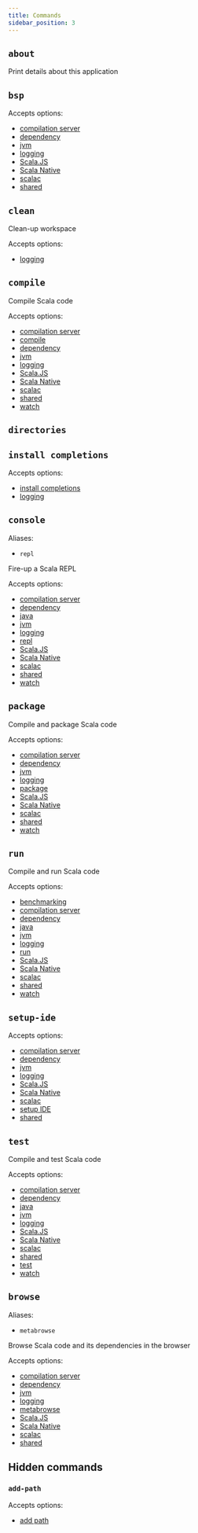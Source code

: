 ```yaml
---
title: Commands
sidebar_position: 3
---
```


## `about`

Print details about this application

## `bsp`

Accepts options:
- [compilation server](./cli-options.md#compilation-server-options)
- [dependency](./cli-options.md#dependency-options)
- [jvm](./cli-options.md#jvm-options)
- [logging](./cli-options.md#logging-options)
- [Scala.JS](./cli-options.md#scalajs-options)
- [Scala Native](./cli-options.md#scala-native-options)
- [scalac](./cli-options.md#scalac-options)
- [shared](./cli-options.md#shared-options)

## `clean`

Clean-up workspace

Accepts options:
- [logging](./cli-options.md#logging-options)

## `compile`

Compile Scala code

Accepts options:
- [compilation server](./cli-options.md#compilation-server-options)
- [compile](./cli-options.md#compile-options)
- [dependency](./cli-options.md#dependency-options)
- [jvm](./cli-options.md#jvm-options)
- [logging](./cli-options.md#logging-options)
- [Scala.JS](./cli-options.md#scalajs-options)
- [Scala Native](./cli-options.md#scala-native-options)
- [scalac](./cli-options.md#scalac-options)
- [shared](./cli-options.md#shared-options)
- [watch](./cli-options.md#watch-options)

## `directories`

## `install completions`

Accepts options:
- [install completions](./cli-options.md#install-completions-options)
- [logging](./cli-options.md#logging-options)

## `console`

Aliases:
- `repl`

Fire-up a Scala REPL

Accepts options:
- [compilation server](./cli-options.md#compilation-server-options)
- [dependency](./cli-options.md#dependency-options)
- [java](./cli-options.md#java-options)
- [jvm](./cli-options.md#jvm-options)
- [logging](./cli-options.md#logging-options)
- [repl](./cli-options.md#repl-options)
- [Scala.JS](./cli-options.md#scalajs-options)
- [Scala Native](./cli-options.md#scala-native-options)
- [scalac](./cli-options.md#scalac-options)
- [shared](./cli-options.md#shared-options)
- [watch](./cli-options.md#watch-options)

## `package`

Compile and package Scala code

Accepts options:
- [compilation server](./cli-options.md#compilation-server-options)
- [dependency](./cli-options.md#dependency-options)
- [jvm](./cli-options.md#jvm-options)
- [logging](./cli-options.md#logging-options)
- [package](./cli-options.md#package-options)
- [Scala.JS](./cli-options.md#scalajs-options)
- [Scala Native](./cli-options.md#scala-native-options)
- [scalac](./cli-options.md#scalac-options)
- [shared](./cli-options.md#shared-options)
- [watch](./cli-options.md#watch-options)

## `run`

Compile and run Scala code

Accepts options:
- [benchmarking](./cli-options.md#benchmarking-options)
- [compilation server](./cli-options.md#compilation-server-options)
- [dependency](./cli-options.md#dependency-options)
- [java](./cli-options.md#java-options)
- [jvm](./cli-options.md#jvm-options)
- [logging](./cli-options.md#logging-options)
- [run](./cli-options.md#run-options)
- [Scala.JS](./cli-options.md#scalajs-options)
- [Scala Native](./cli-options.md#scala-native-options)
- [scalac](./cli-options.md#scalac-options)
- [shared](./cli-options.md#shared-options)
- [watch](./cli-options.md#watch-options)

## `setup-ide`

Accepts options:
- [compilation server](./cli-options.md#compilation-server-options)
- [dependency](./cli-options.md#dependency-options)
- [jvm](./cli-options.md#jvm-options)
- [logging](./cli-options.md#logging-options)
- [Scala.JS](./cli-options.md#scalajs-options)
- [Scala Native](./cli-options.md#scala-native-options)
- [scalac](./cli-options.md#scalac-options)
- [setup IDE](./cli-options.md#setup-ide-options)
- [shared](./cli-options.md#shared-options)

## `test`

Compile and test Scala code

Accepts options:
- [compilation server](./cli-options.md#compilation-server-options)
- [dependency](./cli-options.md#dependency-options)
- [java](./cli-options.md#java-options)
- [jvm](./cli-options.md#jvm-options)
- [logging](./cli-options.md#logging-options)
- [Scala.JS](./cli-options.md#scalajs-options)
- [Scala Native](./cli-options.md#scala-native-options)
- [scalac](./cli-options.md#scalac-options)
- [shared](./cli-options.md#shared-options)
- [test](./cli-options.md#test-options)
- [watch](./cli-options.md#watch-options)

## `browse`

Aliases:
- `metabrowse`

Browse Scala code and its dependencies in the browser

Accepts options:
- [compilation server](./cli-options.md#compilation-server-options)
- [dependency](./cli-options.md#dependency-options)
- [jvm](./cli-options.md#jvm-options)
- [logging](./cli-options.md#logging-options)
- [metabrowse](./cli-options.md#metabrowse-options)
- [Scala.JS](./cli-options.md#scalajs-options)
- [Scala Native](./cli-options.md#scala-native-options)
- [scalac](./cli-options.md#scalac-options)
- [shared](./cli-options.md#shared-options)

## Hidden commands

### `add-path`

Accepts options:
- [add path](./cli-options.md#add-path-options)

